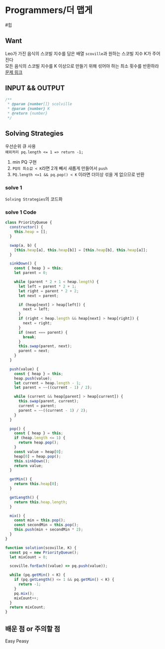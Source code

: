 # Programmers/더 맵게

#힙

## Want

Leo가 가진 음식의 스코빌 지수를 담은 배열 `scoville`과 원하는 스코빌 지수 K가 주어진다  
모든 음식의 스코빌 지수를 K 이상으로 만들기 위해 섞어야 하는 최소 횟수를 반환하라  
[문제 링크](https://school.programmers.co.kr/learn/courses/30/lessons/42626)

## INPUT && OUTPUT

```js
/**
 * @param {number[]} scolville
 * @param {number} K
 * @return {number}
 */
```

## Solving Strategies

우선순위 큐 사용  
`예외처리 pq.length <= 1 => return -1;`

1. min PQ 구현
2. `PQ의 최소값 < K`라면 2개 빼서 새롭게 만들어서 `push`
3. `PQ.length <=1 && pq.pop() < K` 이라면 더이상 섞을 게 없으므로 반환

### solve 1

`Solving Strategies`의 코드화

### solve 1 Code

```js
class PriorityQueue {
  constructor() {
    this.heap = [];
  }

  swap(a, b) {
    [this.heap[a], this.heap[b]] = [this.heap[b], this.heap[a]];
  }

  sinkDown() {
    const { heap } = this;
    let parent = 0;

    while (parent * 2 + 1 < heap.length) {
      let left = parent * 2 + 1;
      let right = parent * 2 + 2;
      let next = parent;

      if (heap[next] > heap[left]) {
        next = left;
      }
      if (right < heap.length && heap[next] > heap[right]) {
        next = right;
      }
      if (next === parent) {
        break;
      }
      this.swap(parent, next);
      parent = next;
    }
  }

  push(value) {
    const { heap } = this;
    heap.push(value);
    let current = heap.length - 1;
    let parent = ~~((current - 1) / 2);

    while (current && heap[parent] > heap[current]) {
      this.swap(parent, current);
      current = parent;
      parent = ~~((current - 1) / 2);
    }
  }

  pop() {
    const { heap } = this;
    if (heap.length <= 1) {
      return heap.pop();
    }
    const value = heap[0];
    heap[0] = heap.pop();
    this.sinkDown();
    return value;
  }

  getMin() {
    return this.heap[0];
  }

  getLength() {
    return this.heap.length;
  }

  mix() {
    const min = this.pop();
    const secondMin = this.pop();
    this.push(min + secondMin * 2);
  }
}

function solution(scoville, K) {
  const pq = new PriorityQueue();
  let mixCount = 0;

  scoville.forEach((value) => pq.push(value));

  while (pq.getMin() < K) {
    if (pq.getLength() <= 1 && pq.getMin() < K) {
      return -1;
    }
    pq.mix();
    mixCount++;
  }
  return mixCount;
}
```

## 배운 점 or 주의할 점

Easy Peasy
